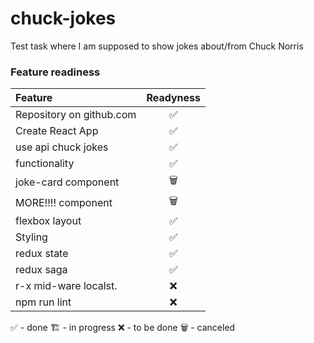 # chuck-jokes
Test task where I am supposed to show jokes about/from Chuck Norris

### Feature readiness
| Feature                  | Readyness |
| :----------------------- | :-------: |
| Repository on github.com |     ✅     |
| Create React App         |     ✅     |
| use api chuck jokes      |     ✅     |
| functionality            |     ✅     |
| joke-card component      |     🗑     |
| MORE!!!! component       |     🗑     |
| flexbox layout           |     ✅     |
| Styling                  |     ✅     |
| redux state              |     ✅     |
| redux saga               |     ✅     |
| r-x mid-ware localst.    |     ❌     |
| npm run lint             |     ❌     |

✅ - done
🏗 - in progress
❌ - to be done
🗑 - canceled